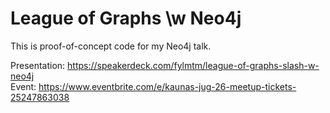 # League of Graphs \w Neo4j

This is proof-of-concept code for my Neo4j talk.

Presentation: https://speakerdeck.com/fylmtm/league-of-graphs-slash-w-neo4j  
Event: https://www.eventbrite.com/e/kaunas-jug-26-meetup-tickets-25247863038
